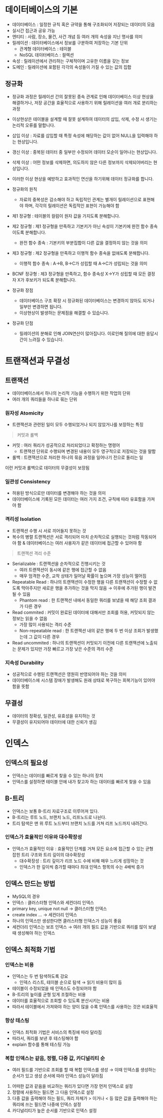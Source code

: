 # 데이터베이스의 기본

- 데이터베이스 : 일정한 규칙 혹은 규약을 통해 구조화되어 저장되는 데이터의 모음
- 실시간 접근과 공유 가능
- 엔티티 : 사람, 장소, 물건, 사건 개념 등 여러 개의 속성을 지닌 명사를 의미
- 릴레이션 : 데이터베이스에서 정보를 구분하여 저장하는 기본 단위
  - 관계형 데이터베이스 : 테이블
  - NoSQL 데이터베이스 : 컬렉션
- 속성 : 릴레이션에서 관리하는 구체적이며 고유한 이름을 갖는 정보
- 도메인 : 릴레이션에 포함된 각각의 속성들이 가질 수 있는 값의 집합

## 정규화

- 정규화 과정은 릴레이션 간의 잘못된 종속 관계로 인해 데이터베이스 이상 현상을 해결하거나, 저장 공간을 효율적으로 사용하기 위해 릴레이션을 여러 개로 분리하는 과정
- 이상현상은 테이블을 설계할 때 잘못 설계하여 데이터의 삽입, 삭제, 수정 시 생기는 논리적 오류를 말합니다.
- 삽입 이상 : 자료를 삽입할 때 특정 속성에 해당하는 값이 없어 NULL을 입력해야 하는 현상입니다.
- 갱신 이상 : 중복된 데이터 중 일부만 수정되어 데이터 모순이 일어나는 현상입니다.
- 삭제 이상 : 어떤 정보를 삭제하면, 의도하지 않은 다른 정보까지 삭제되어버리는 현상입니다.
- 이러한 이상 현상을 예방하고 효과적인 연산을 하기위해 데이터 정규화를 합니다.
- 정규화의 원칙
  - 자료의 중복성은 감소해야 하고 독립적인 관계는 별개이 릴레이션으로 표현해야 하며, 각각의 릴레이션은 독립적인 표현이 가능해야 함
- 제1 정규형 : 테이블의 컬럼이 원자 값을 가지도록 분해합니다.
- 제2 정규형 : 제1 정규형을 만족하고 기본키가 아닌 속성이 기본키에 완전 함수 종속이도록 분해합니다.
  - 완전 함수 종속 : 기본키의 부분집합이 다른 값을 결정하지 않는 것을 의미
- 제3 정규형 : 제2 정규형을 만족하고 이행적 함수 종속을 없애도록 분해합니다.
  - 이행적 함수 종속 : A→B, B→C가 성립할 때 A→C가 성립되는 것을 의미
- BCNF 정규형 : 제3 정규형을 만족하고, 함수 종속성 X→Y가 성립할 때 모든 결정자 X가 후보키가 되도록 분해합니다.

- 정규화 장점
  - 데이터베이스 구조 확장 시 정규화된 데이터베이스는 변경하지 않아도 되거나 일부만 변경하면 됩니다.
  - 이상현상이 발생하는 문제점을 해결할 수 있습니다.
- 정규화 단점
  - 릴레이션의 분해로 인해 JOIN연산이 많아집니다. 이로인해 질의에 대한 응답시간이 느려질 수 있습니다.

# 트랜잭션과 무결성

## 트랜잭션

- 데이터베이스에서 하나의 논리적 기능을 수행하기 위한 작업의 단위
- 여러 개의 쿼리들을 하나로 묶는 단위

### 원자성 Atomicity

- 트랜잭션과 관련된 일이 모두 수행되었거나 되지 않았거나를 보장하는 특징

> 커밋과 롤백

- 커밋 : 여러 쿼리가 성공적으로 처리되었다고 확정하는 명령어
  - 트랜잭션 단위로 수행되며 변경된 내용이 모두 영구적으로 저장되는 것을 말함
- 롤백 : 트랜잭션으로 처리한 하나의 묶음 과정을 일어나기 전으로 돌리는 일

이런 커밋과 롤백으로 데이터의 무결성이 보장됨

### 일관성 Consistency

- 허용된 방식으로만 데이터를 변경해야 하는 것을 의미
- 데이터베이스에 기록된 모든 데이터는 여러 가지 조건, 규칙에 따라 유효함을 가져야 함

### 격리성 Isolation

- 트랜잭션 수행 시 서로 끼어들지 못하는 것
- 복수의 병렬 트랜잭션은 서로 격리되어 마치 순차적으로 실행되는 것처럼 작동되어야 함 & 데이터베이스는 여러 사용자가 같은 데이터에 접근할 수 있어야 함

> 트랜잭션 격리 수준

- Serializable : 트랜잭션을 순차적으로 진행시키는 것
  - 여러 트랜잭션이 동시에 같은 행에 접근할 수 없음
  - 매우 엄격한 수준, 교착 상태가 일어날 확률이 높으며 가장 성능이 떨어짐
- Repeatable Read : 하나의 트랜잭션이 수정한 행을 다른 트랜잭션이 수정할 수 없도록 막아주지만 새로운 행을 추가하는 것을 막지 않음 → 이후에 추가된 행이 발견될 수 있음
  - Phantom read : 한 트랜잭션 내에서 동일한 쿼리를 보냈을 때 해당 조회 결과가 다른 경우
- Read commited : 커밋이 완료된 데이터에 대해서만 조회를 허용, 커밋되지 않는 정보는 읽을 수 없음
  - 가장 많이 사용되는 격리 수준
  - Non-repeatable read : 한 트랜잭션 내의 같은 행에 두 번 이상 조회가 발생했는데 그 값이 다른 경우
- Read uncommited : 하나의 트랜잭션이 커밋되기 이전에 다른 트랜잭션에 노출되는 문제가 있지만 가장 빠르고 가장 낮은 수준의 격리 수준

### 지속성 Durability

- 성공적으로 수행된 트랜잭션은 영원히 반영되어야 하는 것을 의미
- 데이터베이스에 시스템 장애가 발생해도 원래 상태로 복구하는 회복기능이 있어야 함을 뜻함

## 무결성

- 데이터의 정확성, 일관성, 유효성을 유지하는 것
- 무결성이 유지되어야 데이터에 대한 신뢰가 생김

# 인덱스

## 인덱스의 필요성

- 인덱스는 데이터를 빠르게 찾을 수 있는 하나의 장치
- 인덱스를 설정하면 테이블 안에 내가 찾고자 하는 데이터를 빠르게 찾을 수 있음

## B-트리

- 인덱스는 보통 B-트리 자료구조로 이루어져 있다.
- B-트리는 루트 노드, 브랜치 노드, 리프노드로 나뉜다.
- 트리 탐색은 맨 위 루트 노드부터 브랜치 노드를 거쳐 리프 노드까지 내려간다.

### 인덱스가 효율적인 이유와 대수확장성

- 인덱스가 효율적인 이유 : 효율적인 단계를 거쳐 모든 요소에 접근할 수 있는 균형 잡힌 트리 구조와 트리 깊이의 대수확장성
  - 대수확장성 : 트리 깊이가 리프 노드 수에 비해 매우 느리게 성장하는 것
  - 인덱스가 한 깊이씩 증가할 때마다 최대 인덱스 항목의 수는 4배씩 증가

## 인덱스 만드는 방법

- MySQL의 경우
- 인덱스 : 클러스터형 인덱스와 세컨더리 인덱스
- primary key, unique not null → 클러스터형 인덱스
- create index … → 세컨더리 인덱스
- 하나의 인덱스만 생성한다면 클러스터형 인덱스가 성능이 좋음
- 세컨더리 인덱스는 보조 인덱스 → 여러 개의 필드 값을 기반으로 쿼리를 많이 보낼 때 생성해야 하는 인덱스

## 인덱스 최적화 기법

### 인덱스는 비용

- 인덱스는 두 번 탐색하도록 강요
  - 인덱스 리스트, 테이블 순으로 탐색 → 읽기 비용이 많이 듬
- 테이블이 수정되었을 때 인덱스도 수정되어야 함
- B-트리의 높이를 균형 있게 조절하는 비용
- 데이터를 효율적으로 조회할 수 있도록 분산시키는 비용
- 따라서 테이블에서 가져와야 하는 양이 많을 수록 인덱스를 사용하는 것은 비효율적

### 항상 테스팅

- 인덱스 최적화 기법은 서비스의 특징에 따라 달라짐
- 따라서, 쿼리를 보낸 후 테스팅해야 함
- explain 함수를 통해 테스팅 가능

### 복합 인덱스는 같음, 정렬, 다중 값, 카디널리티 순

- 여러 필드를 기반으로 조회를 할 때 복합 인덱스를 생성 → 이때 인덱스를 생성하는 순서가 있고 생성 순서에 따라 인덱스 성능이 달라짐

1. 어떠한 값과 같음을 비교하는 쿼리가 있다면 가장 먼저 인덱스로 설정
2. 정렬에 사용하는 필드면 그 다음 인덱스로 설정
3. 다중 값을 출력해야 하는 필드, 쿼리 자체가 > 이거나 < 등 많은 값을 출력해야 하는 쿼리에 쓰는 필드면 나중에 인덱스 설정
4. 카디널리티가 높은 순서를 기반으로 인덱스 설정
